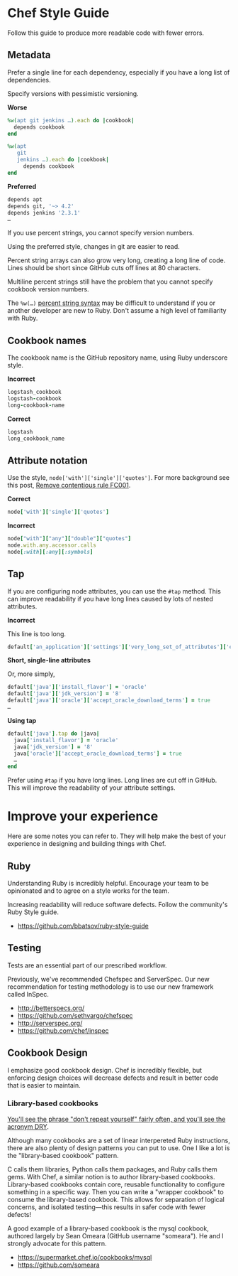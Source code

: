 # Chef Style Guide

Follow this guide to produce more readable code with fewer errors.

## Metadata

Prefer a single line for each dependency, especially if you have a long list of dependencies.

Specify versions with pessimistic versioning.

**Worse**

```ruby
%w(apt git jenkins …).each do |cookbook|
  depends cookbook
end

%w(apt
   git
   jenkins …).each do |cookbook|
     depends cookbook
end

```

**Preferred**

```ruby
depends apt
depends git, '~> 4.2'
depends jenkins '2.3.1'
…
```

If you use percent strings, you cannot specify version numbers.

Using the preferred style, changes in git are easier to read.

Percent string arrays can also grow very long, creating a long line of code. Lines should be short since GitHub cuts off lines at 80 characters.

Multiline percent strings still have the problem that you cannot specify cookbook version numbers.


The `%w(…)` [percent string syntax](http://www.ruby-doc.org/core-2.2.0/doc/syntax/literals_rdoc.html#label-Percent+Strings) may be difficult to understand if you or another developer are new to Ruby. Don't assume a high level of familiarity with Ruby.

## Cookbook names

The cookbook name is the GitHub repository name, using Ruby underscore style.

**Incorrect**

```ruby
logstash_cookbook
logstash-cookbook
long-cookbook-name
```

**Correct**

```ruby
logstash
long_cookbook_name
```

## Attribute notation

Use the style, `node['with']['single']['quotes']`. For more background see this post, [Remove contentious rule FC001](https://github.com/acrmp/foodcritic/issues/86).

**Correct**

```ruby
node['with']['single']['quotes']
```

**Incorrect**

```ruby
node["with"]["any"]["double"]["quotes"]
node.with.any.accessor.calls
node[:with][:any][:symbols]
```

## Tap

If you are configuring node attributes, you can use the `#tap` method. This can improve readability if you have long lines caused by lots of nested attributes.

**Incorrect**

This line is too long.

```ruby
default['an_application']['settings']['very_long_set_of_attributes']['even_more_configuration']['this_is_very_long'] = true
```

**Short, single-line attributes**

Or, more simply,

```ruby
default['java']['install_flavor'] = 'oracle'
default['java']['jdk_version'] = '8'
default['java']['oracle']['accept_oracle_download_terms'] = true
…
```

**Using tap**

```ruby
default['java'].tap do |java|
  java['install_flavor'] = 'oracle'
  java['jdk_version'] = '8'
  java['oracle']['accept_oracle_download_terms'] = true
  …
end
```

Prefer using `#tap` if you have long lines. Long lines are cut off in GitHub. This will improve the readability of your attribute settings.

# Improve your experience

Here are some notes you can refer to. They will help make the best of your experience in designing and building things with Chef.

## Ruby

Understanding Ruby is incredibly helpful. Encourage your team to be opinionated and to agree on a style works for the team.

Increasing readability will reduce software defects. Follow the community's Ruby Style guide.

- https://github.com/bbatsov/ruby-style-guide

## Testing

Tests are an essential part of our prescribed workflow.

Previously, we've recommended Chefspec and ServerSpec. Our new recommendation for testing methodology is to use our new framework called InSpec.

- http://betterspecs.org/
- https://github.com/sethvargo/chefspec
- http://serverspec.org/
- https://github.com/chef/inspec

## Cookbook Design

I emphasize good cookbook design. Chef is incredibly flexible, but enforcing design choices will decrease defects and result in better code that is easier to maintain.

### Library-based cookbooks

[You'll see the phrase "don't repeat yourself" fairly often, and you'll see the acronym DRY](https://en.wikipedia.org/wiki/Don%27t_repeat_yourself).

Although many cookbooks are a set of linear interpereted Ruby instructions, there are also plenty of design patterns you can put to use. One I like a lot is the "library-based cookbook" pattern.

C calls them libraries, Python calls them packages, and Ruby calls them gems. With Chef, a similar notion is to author library-based cookbooks. Library-based cookbooks contain core, reusable functionality to configure something in a specific way. Then you can write a "wrapper cookbook" to consume the library-based cookbook. This allows for separation of logical concerns, and isolated testing—this results in safer code with fewer defects!

A good example of a library-based cookbook is the mysql cookbook, authored largely by Sean Omeara (GitHub username "someara"). He and I strongly advocate for this pattern.

- https://supermarket.chef.io/cookbooks/mysql
- https://github.com/someara
